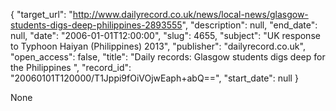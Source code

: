 {
  "target_url": "http://www.dailyrecord.co.uk/news/local-news/glasgow-students-digs-deep-philippines-2893555", 
  "description": null, 
  "end_date": null, 
  "date": "2006-01-01T12:00:00", 
  "slug": 4655, 
  "subject": "UK response to Typhoon Haiyan (Philippines) 2013", 
  "publisher": "dailyrecord.co.uk", 
  "open_access": false, 
  "title": "Daily records: Glasgow students digs deep for the Philippines ", 
  "record_id": "20060101T120000/T1Jppi9fOiVOjwEaph+abQ==", 
  "start_date": null
}

None